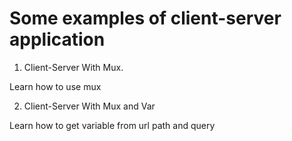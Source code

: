 # Some examples of client-server application

1. Client-Server With Mux. 

Learn how to use mux 

2. Client-Server With Mux and Var

Learn how to get variable from url path and query

